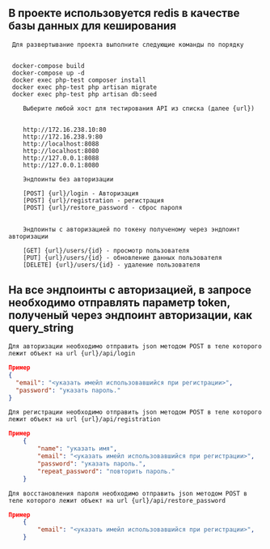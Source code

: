 ## В проекте использовуется redis в качестве базы данных для кеширования

``` 
 Для развертывание проекта выполните следующие команды по порядку
 
 
 docker-compose build
 docker-compose up -d
 docker exec php-test composer install
 docker exec php-test php artisan migrate
 docker exec php-test php artisan db:seed
```
```azure
    Выберите любой хост для тестирования API из списка (далее {url})


    http://172.16.238.10:80
    http://172.16.238.9:80
    http://localhost:8088
    http://localhost:8080
    http://127.0.0.1:8088
    http://127.0.0.1:8080
```
```apacheconf
    Эндпоинты без авторизации
    
    [POST] {url}/login - Авторизация
    [POST] {url}/registration - регистрация
    [POST] {url}/restore_password - сброс пароля
```

## 
```apacheconf
    Эндпоинты с авторизацией по токену полученому через эндпоинт авторизации

    [GET] {url}/users/{id} - просмотр пользователя
    [PUT] {url}/users/{id} - обновление данных пользователя
    [DELETE] {url}/users/{id} - удаление пользователя
```

## На все эндпоинты с авторизацией, в запросе необходимо отправлять параметр token, полученый через эндпоинт авторизации, как query_string


```bigquery
Для авторизации необходимо отправить json методом POST в теле которого лежит объект на url {url}/api/login
```

```json 
Пример
{
  "email": "<указать имейл использовавшийся при регистрации>",
  "password": "указать пароль."
}
```
```bigquery
Для регистрации необходимо отправить json методом POST в теле которого лежит объект на url {url}/api/registration
```

```json 
Пример
    {
        "name": "указать имя",
        "email": "<указать имейл использовавшийся при регистрации>",
        "password": "указать пароль.",
        "repeat_password": "повторить пароль."
    }
```
```bigquery
Для восстановления пароля необходимо отправить json методом POST в теле которого лежит объект на url {url}/api/restore_password
```

```json 
Пример
    {
        "email": "<указать имейл использовавшийся при регистрации>",
    }
```